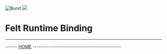![Burst](../../../../../../../../../doc/burst_small.png "")
![](../../../../../../../../doc/felt_small.png "")

# Felt Runtime Binding

---
------ [HOME](../../../../../../../../../readme.md) --------------------------------------------
